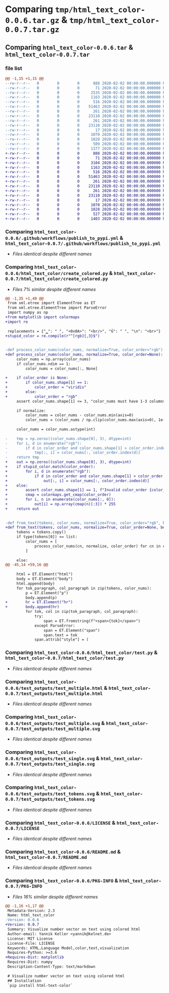 # Comparing `tmp/html_text_color-0.0.6.tar.gz` & `tmp/html_text_color-0.0.7.tar.gz`

## Comparing `html_text_color-0.0.6.tar` & `html_text_color-0.0.7.tar`

### file list

```diff
@@ -1,15 +1,15 @@
--rw-r--r--   0        0        0      888 2020-02-02 00:00:00.000000 html_text_color-0.0.6/.github/workflows/publish_to_pypi.yml
--rw-r--r--   0        0        0       71 2020-02-02 00:00:00.000000 html_text_color-0.0.6/html_text_color/__init__.py
--rw-r--r--   0        0        0     2535 2020-02-02 00:00:00.000000 html_text_color-0.0.6/html_text_color/create_colored.py
--rw-r--r--   0        0        0     1163 2020-02-02 00:00:00.000000 html_text_color-0.0.6/html_text_color/test.py
--rw-r--r--   0        0        0      516 2020-02-02 00:00:00.000000 html_text_color-0.0.6/test_outputs/test_multiple.html
--rw-r--r--   0        0        0    51463 2020-02-02 00:00:00.000000 html_text_color-0.0.6/test_outputs/test_multiple.svg
--rw-r--r--   0        0        0      261 2020-02-02 00:00:00.000000 html_text_color-0.0.6/test_outputs/test_single.html
--rw-r--r--   0        0        0    23110 2020-02-02 00:00:00.000000 html_text_color-0.0.6/test_outputs/test_single.svg
--rw-r--r--   0        0        0      261 2020-02-02 00:00:00.000000 html_text_color-0.0.6/test_outputs/test_tokens.html
--rw-r--r--   0        0        0    23110 2020-02-02 00:00:00.000000 html_text_color-0.0.6/test_outputs/test_tokens.svg
--rw-r--r--   0        0        0       17 2020-02-02 00:00:00.000000 html_text_color-0.0.6/.gitignore
--rw-r--r--   0        0        0     1070 2020-02-02 00:00:00.000000 html_text_color-0.0.6/LICENSE
--rw-r--r--   0        0        0     1028 2020-02-02 00:00:00.000000 html_text_color-0.0.6/README.md
--rw-r--r--   0        0        0      509 2020-02-02 00:00:00.000000 html_text_color-0.0.6/pyproject.toml
--rw-r--r--   0        0        0     1377 2020-02-02 00:00:00.000000 html_text_color-0.0.6/PKG-INFO
+-rw-r--r--   0        0        0      888 2020-02-02 00:00:00.000000 html_text_color-0.0.7/.github/workflows/publish_to_pypi.yml
+-rw-r--r--   0        0        0       71 2020-02-02 00:00:00.000000 html_text_color-0.0.7/html_text_color/__init__.py
+-rw-r--r--   0        0        0     3104 2020-02-02 00:00:00.000000 html_text_color-0.0.7/html_text_color/create_colored.py
+-rw-r--r--   0        0        0     1163 2020-02-02 00:00:00.000000 html_text_color-0.0.7/html_text_color/test.py
+-rw-r--r--   0        0        0      516 2020-02-02 00:00:00.000000 html_text_color-0.0.7/test_outputs/test_multiple.html
+-rw-r--r--   0        0        0    51463 2020-02-02 00:00:00.000000 html_text_color-0.0.7/test_outputs/test_multiple.svg
+-rw-r--r--   0        0        0      261 2020-02-02 00:00:00.000000 html_text_color-0.0.7/test_outputs/test_single.html
+-rw-r--r--   0        0        0    23110 2020-02-02 00:00:00.000000 html_text_color-0.0.7/test_outputs/test_single.svg
+-rw-r--r--   0        0        0      261 2020-02-02 00:00:00.000000 html_text_color-0.0.7/test_outputs/test_tokens.html
+-rw-r--r--   0        0        0    23110 2020-02-02 00:00:00.000000 html_text_color-0.0.7/test_outputs/test_tokens.svg
+-rw-r--r--   0        0        0       17 2020-02-02 00:00:00.000000 html_text_color-0.0.7/.gitignore
+-rw-r--r--   0        0        0     1070 2020-02-02 00:00:00.000000 html_text_color-0.0.7/LICENSE
+-rw-r--r--   0        0        0     1028 2020-02-02 00:00:00.000000 html_text_color-0.0.7/README.md
+-rw-r--r--   0        0        0      527 2020-02-02 00:00:00.000000 html_text_color-0.0.7/pyproject.toml
+-rw-r--r--   0        0        0     1403 2020-02-02 00:00:00.000000 html_text_color-0.0.7/PKG-INFO
```

### Comparing `html_text_color-0.0.6/.github/workflows/publish_to_pypi.yml` & `html_text_color-0.0.7/.github/workflows/publish_to_pypi.yml`

 * *Files identical despite different names*

### Comparing `html_text_color-0.0.6/html_text_color/create_colored.py` & `html_text_color-0.0.7/html_text_color/create_colored.py`

 * *Files 7% similar despite different names*

```diff
@@ -1,35 +1,49 @@
 from xml.etree import ElementTree as ET
 from xml.etree.ElementTree import ParseError
 import numpy as np
+from matplotlib import colormaps
+import re
 
 replacements = {"▁": " ", "<0x0A>": "<br/>", "Ġ": " ", "\n": "<br>"}
+stupid_color = re.compile(r"^[rgb]{,3}$")
 
 
-def process_color_nums(color_nums, normalize=True, color_order="rgb"):
+def process_color_nums(color_nums, normalize=True, color_order=None):
     color_nums = np.array(color_nums)
     if color_nums.ndim == 1:
         color_nums = color_nums[:, None]
 
+    if color_order is None:
+        if color_nums.shape[1] == 1:
+            color_order = "viridis"
+        else:
+            color_order = "rgb"
     assert color_nums.shape[1] <= 3, "color_nums must have 1-3 columns"
 
     if normalize:
         color_nums = color_nums - color_nums.min(axis=0)
         color_nums = (color_nums / np.clip(color_nums.max(axis=0), 1e-6, None)) * 255
 
     color_nums = color_nums.astype(int)
 
-    tmp = np.zeros((color_nums.shape[0], 3), dtype=int)
-    for i, d in enumerate("rgb"):
-        if d in color_order and color_nums.shape[1] > color_order.index(d):
-            tmp[:, i] = color_nums[:, color_order.index(d)]
-    return tmp
+    out = np.zeros((color_nums.shape[0], 3), dtype=int)
+    if stupid_color.match(color_order):
+        for i, d in enumerate("rgb"):
+            if d in color_order and color_nums.shape[1] > color_order.index(d):
+                out[:, i] = color_nums[:, color_order.index(d)]
+    else:
+        assert color_nums.shape[1] == 1, f"Invalid color_order {color_order}"
+        cmap = colormaps.get_cmap(color_order)
+        for i, n in enumerate(color_nums[:, 0]):
+            out[i] = np.array(cmap(n)[:3]) * 255
+    return out
 
 
-def from_text(tokens, color_nums, normalize=True, color_order="rgb", beautify=True):
+def from_text(tokens, color_nums, normalize=True, color_order=None, beautify=True):
     tokens = tokens.copy()
     if type(tokens[0]) == list:
         color_nums = [
             process_color_nums(cn, normalize, color_order) for cn in color_nums
         ]
 
     else:
@@ -45,14 +59,16 @@
 
     html = ET.Element("html")
     body = ET.Element("body")
     html.append(body)
     for tok_paragraph, col_paragraph in zip(tokens, color_nums):
         p = ET.Element("p")
         body.append(p)
+        hr = ET.Element("hr")
+        body.append(hr)
         for tok, col in zip(tok_paragraph, col_paragraph):
             try:
                 span = ET.fromstring(f"<span>{tok}</span>")
             except ParseError:
                 span = ET.Element("span")
                 span.text = tok
             span.attrib["style"] = (
```

### Comparing `html_text_color-0.0.6/html_text_color/test.py` & `html_text_color-0.0.7/html_text_color/test.py`

 * *Files identical despite different names*

### Comparing `html_text_color-0.0.6/test_outputs/test_multiple.html` & `html_text_color-0.0.7/test_outputs/test_multiple.html`

 * *Files identical despite different names*

### Comparing `html_text_color-0.0.6/test_outputs/test_multiple.svg` & `html_text_color-0.0.7/test_outputs/test_multiple.svg`

 * *Files identical despite different names*

### Comparing `html_text_color-0.0.6/test_outputs/test_single.svg` & `html_text_color-0.0.7/test_outputs/test_single.svg`

 * *Files identical despite different names*

### Comparing `html_text_color-0.0.6/test_outputs/test_tokens.svg` & `html_text_color-0.0.7/test_outputs/test_tokens.svg`

 * *Files identical despite different names*

### Comparing `html_text_color-0.0.6/LICENSE` & `html_text_color-0.0.7/LICENSE`

 * *Files identical despite different names*

### Comparing `html_text_color-0.0.6/README.md` & `html_text_color-0.0.7/README.md`

 * *Files identical despite different names*

### Comparing `html_text_color-0.0.6/PKG-INFO` & `html_text_color-0.0.7/PKG-INFO`

 * *Files 16% similar despite different names*

```diff
@@ -1,16 +1,17 @@
 Metadata-Version: 2.3
 Name: html_text_color
-Version: 0.0.6
+Version: 0.0.7
 Summary: Visualize number vector on text using colored html
 Author-email: Yannik Keller <yannik@kelnet.de>
 License: MIT License
 License-File: LICENSE
 Keywords: HTML,Language Model,color,text,visualization
 Requires-Python: >=3.6
+Requires-Dist: matplotlib
 Requires-Dist: numpy
 Description-Content-Type: text/markdown
 
 # Visualize number vector on text using colored html
 ## Installation
 `pip install html-text-color`
```

